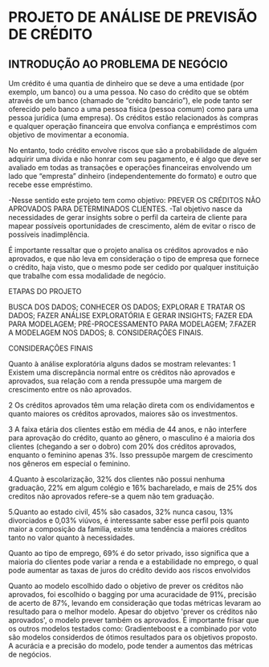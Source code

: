 # PROJETO DE ANÁLISE DE PREVISÃO DE CRÉDITO
## INTRODUÇÃO AO PROBLEMA DE NEGÓCIO
Um crédito é uma quantia de dinheiro que se deve a uma entidade (por exemplo, um banco) ou a uma pessoa. No caso do crédito que se obtém através de um banco (chamado de “crédito bancário”), ele pode tanto ser oferecido pelo banco a uma pessoa física (pessoa comum) como para uma pessoa jurídica (uma empresa). Os créditos estão relacionados às compras e qualquer operação financeira que envolva confiança e empréstimos com objetivo de movimentar a economia.

No entanto, todo crédito envolve riscos que são a probabilidade de alguém adquirir uma dívida e não honrar com seu pagamento, e é algo que deve ser avaliado em todas as transações e operações financeiras envolvendo um lado que “empresta” dinheiro (independentemente do formato) e outro que recebe esse empréstimo.

-Nesse sentido este projeto tem como objetivo: PREVER OS CRÉDITOS NÃO APROVADOS PARA DETERMINADOS CLIENTES.
-Tal objetivo nasce da necessidades de gerar insights sobre o perfil da carteira de cliente para mapear possíveis oportunidades de crescimento, além de evitar o risco de possíveis inadimplência.

É importante ressaltar que o projeto analisa os créditos aprovados e não aprovados, e que não leva em consideração o tipo de empresa que fornece o crédito, haja visto, que o mesmo pode ser cedido por qualquer instituição que trabalhe com essa modalidade de negócio.

ETAPAS DO PROJETO

BUSCA DOS DADOS;
CONHECER OS DADOS;
EXPLORAR E TRATAR OS DADOS;
FAZER ANÁLISE EXPLORATÓRIA E GERAR INSIGHTS;
FAZER EDA PARA MODELAGEM;
PRÉ-PROCESSAMENTO PARA MODELAGEM;
7.FAZER A MODELAGEM NOS DADOS;
8. CONSIDERAÇÕES FINAIS.

CONSIDERAÇÕES FINAIS

Quanto à análise exploratória alguns dados se mostram relevantes:
1 Existem uma discrepância normal entre os créditos não aprovados e aprovados, sua relação com a renda pressupõe uma margem de crescimento entre os não aprovados.

2 Os créditos aprovados têm uma relação direta com os endividamentos e quanto maiores os créditos aprovados, maiores são os investmentos.

3 A faixa etária dos clientes estão em média de 44 anos, e não interfere para aprovação do crédito, quanto ao gênero, o masculino é a maioria dos clientes (chegando a ser o dobro) com 20% dos créditos aprovados, enquanto o feminino apenas 3%. Isso pressupõe margem de crescimento nos gêneros em especial o feminino.

4.Quanto à escolarização, 32% dos clientes não possui nenhuma graduação, 22% em algum colégio e 16% bacharelado, e mais de 25% dos creditos não aprovados refere-se a quem não tem graduação.

5.Quanto ao estado civil, 45% são casados, 32% nunca casou, 13% divorciados e 0,03% viúvos, é interessante saber esse perfil pois quanto maior a composição da familia, existe uma tendência a maiores créditos tanto no valor quanto à necessidades.

Quanto ao tipo de emprego, 69% é do setor privado, isso significa que a maioria do clientes pode variar a renda e a estabilidade no emprego, o qual pode aumentar as taxas de juros do crédito devido aos riscos envolvidos

Quanto ao modelo escolhido dado o objetivo de prever os créditos não aprovados, foi escolhido o bagging por uma acuracidade de 91%, precisão de acerto de 87%, levando em consideração que todas métricas levaram ao resultado para o melhor modelo.
Apesar do objetvo 'prever os créditos não aprovados', o modelo prever também os aprovados.
É importante frisar que os outros modelos testados como: Gradienteboost e a combinado por voto são modelos considerdos de ótimos resultados para os objetivos proposto.
A acurácia e a precisão do modelo, pode tender a aumentos das métricas de negócios.
